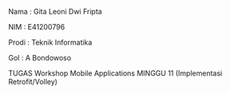 Nama : Gita Leoni Dwi Fripta

NIM : E41200796

Prodi : Teknik Informatika

Gol : A Bondowoso

TUGAS Workshop Mobile Applications MINGGU 11 (Implementasi Retrofit/Volley)
